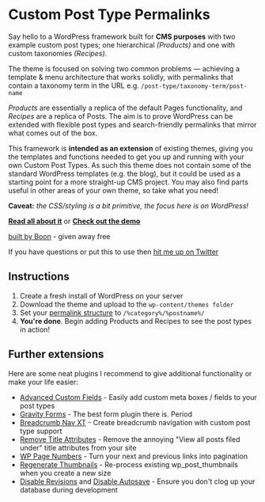 # Custom Post Type Permalinks

Say hello to a WordPress framework built for **CMS purposes** with two example custom post types; one hierarchical *(Products)* and one with custom taxonomies *(Recipes)*.</p>

The theme is focused on solving two common problems &mdash; achieving a template & menu architecture that works solidly, with permalinks that contain a taxonomy term in the URL e.g. `/post-type/taxonomy-term/post-name`

*Products* are essentially a replica of the default Pages functionality, and *Recipes* are a replica of Posts. The aim is to prove WordPress can be extended with flexible post types and search-friendly permalinks that mirror what comes out of the box.

This framework is **intended as an extension** of existing themes, giving you the templates and functions needed to get you up and running with your own Custom Post Types. As such this theme does not contain some of the standard WordPress templates (e.g. the blog), but it could be used as a starting point for a more straight-up CMS project. You may also find parts useful in other areas of your own theme, so take what you need!

**Caveat:** *the CSS/styling is a bit primitive, the focus here is on WordPress!*

**[Read all about it](http://builtbyboon.com/blog/custom-post-type-permalinks)** or **[Check out the demo](http://cptp.builtbyboon.com/)**

[built by Boon](http://builtbyboon.com/) - given away free

If you have questions or put this to use then [hit me up on Twitter](http://twitter.com/mattberridge)

## Instructions

1. Create a fresh install of WordPress on your server
2. Download the theme and upload to the `wp-content/themes folder`
3. Set your [permalink structure](http://codex.wordpress.org/Using_Permalinks) to `/%category%/%postname%/`
4. **You're done**. Begin adding Products and Recipes to see the post types in action!

## Further extensions

Here are some neat plugins I recommend to give additional functionality or make your life easier:

- [Advanced Custom Fields](http://www.advancedcustomfields.com/) - Easily add custom meta boxes / fields to your post types
- [Gravity Forms](http://www.gravityforms.com/) - The best form plugin there is. Period
- [Breadcrumb Nav XT](http://wordpress.org/extend/plugins/breadcrumb-navxt/) - Create breadcrumb navigation with custom post type support
- [Remove Title Attributes](http://wordpress.org/extend/plugins/remove-title-attributes/) - Remove the annoying "View all posts filed under" title attributes from your site
- [WP Page Numbers](http://wordpress.org/extend/plugins/wp-page-numbers/) - Turn your next and previous links into pagination
- [Regenerate Thumbnails](http://wordpress.org/extend/plugins/regenerate-thumbnails/) - Re-process existing wp_post_thumbnails when you create a new size
- [Disable Revisions](http://wordpress.org/extend/plugins/disable-revisions/) and [Disable Autosave](http://exper.3drecursions.com/2008/07/25/disable-revisions-and-autosave-plugin/) - Ensure you don't clog up your database during development
